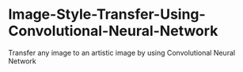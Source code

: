 # Image-Style-Transfer-Using-Convolutional-Neural-Network
Transfer any image to an artistic image by using Convolutional Neural Network
